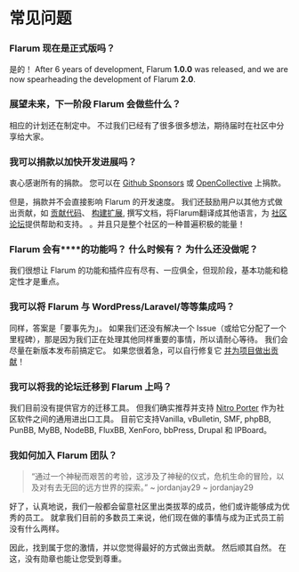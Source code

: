 # 常见问题

### Flarum 现在是正式版吗？

是的！ After 6 years of development, Flarum **1.0.0** was released, and we are now spearheading the development of Flarum **2.0**.

### 展望未来，下一阶段 Flarum 会做些什么？

相应的计划还在制定中。 不过我们已经有了很多很多想法，期待届时在社区中分享给大家。

### 我可以捐款以加快开发进展吗？

衷心感谢所有的捐款。 您可以在 [Github Sponsors](https://github.com/sponsors/flarum) 或 [OpenCollective](https://opencollective.com/flarum) 上捐款。

但是，捐款并不会直接影响 Flarum 的开发速度。 我们还鼓励用户以其他方式做出贡献，如 [贡献代码](contributing.md)、 [构建扩展](./extend/README.md), 撰写文档，将Flarum翻译成其他语言，为 [社区论坛](https://discuss.flarum.org/)提供帮助和支持。 。并且只是整个社区的一种普遍积极的能量！

### Flarum 会有****的功能吗？ 什么时候有？ 为什么还没做呢？

我们很想让 Flarum 的功能和插件应有尽有、一应俱全，但现阶段，基本功能和稳定性才是重点。

### 我可以将 Flarum 与 WordPress/Laravel/等等集成吗？

同样，答案是「要事先为」。 如果我们还没有解决一个 Issue（或给它分配了一个里程碑），那是因为我们正在处理其他同样重要的事情，所以请耐心等待。 我们会尽量在新版本发布前搞定它。 如果您很着急，可以自行修复它 [并为项目做出贡献](contributing.md)！

### 我可以将我的论坛迁移到 Flarum 上吗？

我们目前没有提供官方的迁移工具。 但我们确实推荐并支持 [Nitro Porter](https://discuss.flarum.org/d/31776) 作为社区软件之间的通用进出口工具。 目前它支持Vanilla, vBulletin, SMF, phpBB, PunBB, MyBB, NodeBB, FluxBB, XenForo, bbPress, Drupal 和 IPBoard。

### 我如何加入 Flarum 团队？

> “通过一个神秘而艰苦的考验，这涉及了神秘的仪式，危机生命的冒险，以及对有去无回的远方世界的探索。” ~ jordanjay29 ~ jordanjay29

好了，认真地说，我们一般都会留意社区里出类拔萃的成员，他们或许能够成为优秀的员工。 就拿我们目前的多数员工来说，他们现在做的事情与成为正式员工前没有什么两样。

因此，找到属于您的激情，并以您觉得最好的方式做出贡献。 然后顺其自然。 在这，没有勋章也能让您受到尊重。
